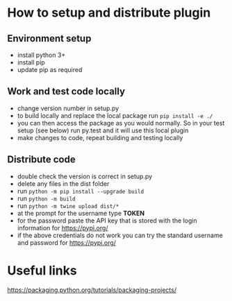 # How to setup and distribute plugin

## Environment setup
- install python 3+
- install pip
- update pip as required

## Work and test code locally
- change version number in setup.py
- to build locally and replace the local package run `pip install -e ./`
- you can then access the package as you would normally. So in your test setup (see below) run py.test and it will use this local plugin
- make changes to code, repeat building and testing locally 

## Distribute code
- double check the version is correct in setup.py
- delete any files in the dist folder
- run `python -m pip install --upgrade build`
- run `python -m build`
- run `python -m twine upload dist/*`
- at the prompt for the username type __TOKEN__
- for the password paste the API key that is stored with the login information for https://pypi.org/
- if the above credentials do not work you can try the standard username and password for https://pypi.org/

# Useful links
https://packaging.python.org/tutorials/packaging-projects/